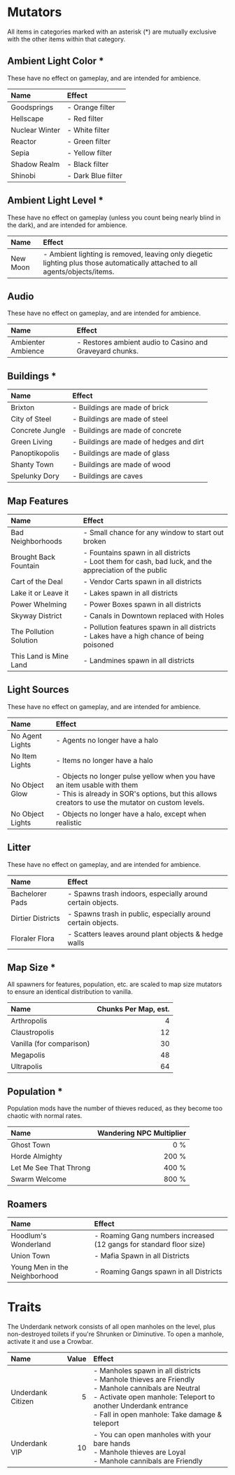 ﻿
#	Mutators
All items in categories marked with an asterisk (*) are mutually exclusive with the other items within that category.

##		Ambient Light Color *
These have no effect on gameplay, and are intended for ambience.

|Name							|Effect	|
|:------------------------------|:------|
|Goodsprings					|- Orange filter
|Hellscape						|- Red filter
|Nuclear Winter					|- White filter
|Reactor						|- Green filter
|Sepia							|- Yellow filter
|Shadow Realm					|- Black filter
|Shinobi						|- Dark Blue filter

##		Ambient Light Level *
These have no effect on gameplay (unless you count being nearly blind in the dark), and are intended for ambience.

|Name							|Effect	|
|:------------------------------|:------|
|New Moon						|- Ambient lighting is removed, leaving only diegetic lighting plus those automatically attached to all agents/objects/items.

##		Audio
These have no effect on gameplay, and are intended for ambience.

|Name							|Effect	|
|:------------------------------|:------|
|Ambienter Ambience				|- Restores ambient audio to Casino and Graveyard chunks.

##		Buildings *

|Name                           |Effect|
|:------------------------------|:-----|
|Brixton						|- Buildings are made of brick
|City of Steel                  |- Buildings are made of steel
|Concrete Jungle				|- Buildings are made of concrete
|Green Living                   |- Buildings are made of hedges and dirt
|Panoptikopolis                 |- Buildings are made of glass
|Shanty Town                    |- Buildings are made of wood
|Spelunky Dory                  |- Buildings are caves

##		Map Features

|Name                           |Effect |
|:------------------------------|:------|
|Bad Neighborhoods              |- Small chance for any window to start out broken
|Brought Back Fountain          |- Fountains spawn in all districts<br>- Loot them for cash, bad luck, and the appreciation of the public
|Cart of the Deal               |- Vendor Carts spawn in all districts
|Lake it or Leave it            |- Lakes spawn in all districts
|Power Whelming                 |- Power Boxes spawn in all districts
|Skyway District                |- Canals in Downtown replaced with Holes
|The Pollution Solution         |- Pollution features spawn in all districts<br>- Lakes have a high chance of being poisoned
|This Land is Mine Land			|- Landmines spawn in all districts

##		Light Sources
These have no effect on gameplay, and are intended for ambience.

|Name							|Effect	|
|:------------------------------|:------|
|No Agent Lights				|- Agents no longer have a halo
|No Item Lights					|- Items no longer have a halo
|No Object Glow					|- Objects no longer pulse yellow when you have an item usable with them<br>- This is already in SOR's options, but this allows creators to use the mutator on custom levels.
|No Object Lights				|- Objects no longer have a halo, except when realistic

##		Litter
These have no effect on gameplay, and are intended for ambience.

|Name                           |Effect |
|:------------------------------|:------|
|Bachelorer Pads				|- Spawns trash indoors, especially around certain objects.
|Dirtier Districts				|- Spawns trash in public, especially around certain objects.
|Floraler Flora					|- Scatters leaves around plant objects & hedge walls

##		Map Size *
All spawners for features, population, etc. are scaled to map size mutators to ensure an identical distribution to vanilla.

|Name                           |Chunks Per Map, est.   |
|:------------------------------|----------------------:|
|Arthropolis	                |4                      |
|Claustropolis                  |12                     |
|Vanilla (for comparison)       |30                     |
|Megapolis                      |48                     |
|Ultrapolis                     |64                     |

##		Population *
Population mods have the number of thieves reduced, as they become too chaotic with normal rates.

|Name                           |Wandering NPC Multiplier   |
|:------------------------------|--------------------------:|
|Ghost Town                     | 0 %
|Horde Almighty                 | 200 %
|Let Me See That Throng         | 400 %
|Swarm Welcome                  | 800 %

##		Roamers

|Name                           |Effect|
|:------------------------------|:-----|
|Hoodlum's Wonderland           |- Roaming Gang numbers increased (12 gangs for standard floor size)
|Union Town                     |- Mafia Spawn in all Districts
|Young Men in the Neighborhood  |- Roaming Gangs spawn in all Districts

#	Traits
The Underdank network consists of all open manholes on the level, plus non-destroyed toilets if you're Shrunken or Diminutive. To open a manhole, activate it and use a Crowbar.

|Name                           |Value  |Effect|
|:------------------------------|------:|:-----|
|Underdank Citizen              |5      |- Manholes spawn in all districts<br>- Manhole thieves are Friendly<br>- Manhole cannibals are Neutral<br>- Activate open manhole: Teleport to another Underdank entrance<br>- Fall in open manhole: Take damage & teleport
|Underdank VIP					|10     |- You can open manholes with your bare hands<br>- Manhole thieves are Loyal<br>- Manhole cannibals are Friendly